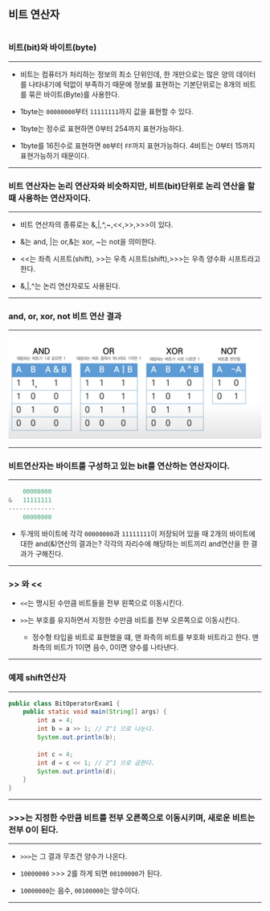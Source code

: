 #
## 비트 연산자
#

### 비트(bit)와 바이트(byte)
---
* 비트는 컴퓨터가 처리하는 정보의 최소 단위인데, 한 개만으로는 많은 양의 데이터를 나타내기에 턱없이 부족하기 때문에 정보를 표현하는 기본단위로는 8개의 비트를 묶은 바이트(Byte)를 사용한다.

* 1byte는 `00000000`부터 `11111111`까지 값을 표현할 수 있다.

* 1byte는 정수로 표현하면 0부터 254까지 표현가능하다.

* 1byte를 16진수로 표현하면 `00`부터 `FF`까지 표현가능하다. 4비트는 0부터 15까지 표현가능하기 때문이다.
---
### 비트 연산자는 논리 연산자와 비슷하지만, 비트(bit)단위로 논리 연산을 할 때 사용하는 연산자이다.
---

* 비트 연산자의 종류로는 &,|,^,~,<<,>>,>>>이 있다.

* &는 and, |는 or,&는 xor, ~는 not을 의미한다.

* <<는 좌측 시프트(shift), >>는 우측 시프트(shift),>>>는 우측 양수화 시프트라고 한다.

* &,|,^는 논리 연산자로도 사용된다.
---
### and, or, xor, not 비트 연산 결과
---
![Alt text](image-4.png)

---
### 비트연산자는 바이트를 구성하고 있는 bit를 연산하는 연산자이다.
---
```java
    00000000
&   11111111
-------------
    00000000
```
* 두개의 바이트에 각각 `00000000`과 `11111111`이 저장되어 있을 때 2개의 바이트에 대한 and(&)연산의 결과는? 각각의 자리수에 해당하는 비트끼리 and연산을 한 결과가 구해진다.
---
### >> 와 <<

* `<<`는 명시된 수만큼 비트들을 전부 왼쪽으로 이동시킨다.

* `>>`는 부호를 유지하면서 지정한 수만큼 비트를 전부 오른쪽으로 이동시킨다.
    * 정수형 타입을 비트로 표현했을 떄, 맨 좌측의 비트를 부호화 비트라고 한다. 맨 좌측의 비트가 1이면 음수, 0이면 양수를 나타낸다.
---
### 예제 shift연산자
---
```java
public class BitOperatorExam1 {
    public static void main(String[] args) {
        int a = 4;
        int b = a >> 1; // 2^1 으로 나눈다.
        System.out.println(b);

        int c = 4;
        int d = c << 1; // 2^1 으로 곱한다.
        System.out.println(d);
    }
}
```
---
### >>>는 지정한 수만큼 비트를 전부 오른쪽으로 이동시키며, 새로운 비트는 전부 0이 된다.
---

* `>>>`는 그 결과 무조건 양수가 나온다.

* `10000000` >>> 2를 하게 되면 `00100000`가 된다.

* `10000000`는 음수, `00100000`는 양수이다.
---
